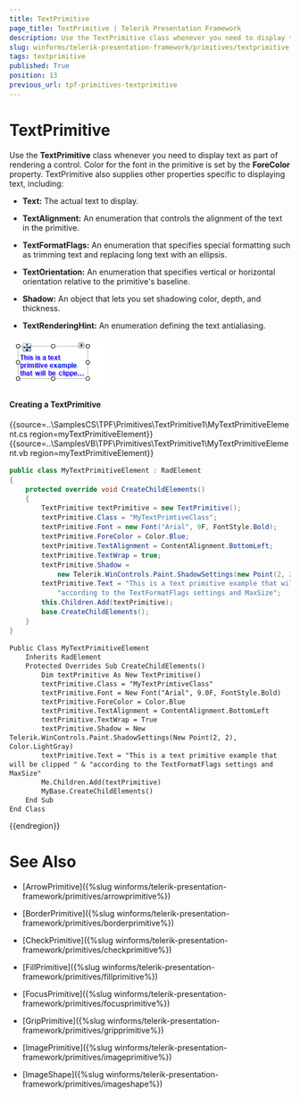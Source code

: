 ```yaml
---
title: TextPrimitive
page_title: TextPrimitive | Telerik Presentation Framework
description: Use the TextPrimitive class whenever you need to display text as part of a control.
slug: winforms/telerik-presentation-framework/primitives/textprimitive
tags: textprimitive
published: True
position: 13
previous_url: tpf-primitives-textprimitive
---
```


# TextPrimitive

Use the __TextPrimitive__ class whenever you need to display text as part of rendering a control. Color for the font in the primitive is set by the __ForeColor__ property. TextPrimitive also supplies other properties specific to displaying text, including:        

* __Text:__ The actual text to display.

* __TextAlignment:__ An enumeration that controls the alignment of the text in the primitive.

* __TextFormatFlags:__ An enumeration that specifies special formatting such as trimming text and replacing long text with an ellipsis.

* __TextOrientation:__ An enumeration that specifies vertical or horizontal orientation relative to the primitive's baseline.

* __Shadow:__ An object that lets you set shadowing color, depth, and thickness.

* __TextRenderingHint:__ An enumeration defining the text antialiasing.

![tpf-primitives-textprimitive 001](images/tpf-primitives-textprimitive001.png)

#### Creating a TextPrimitive

{{source=..\SamplesCS\TPF\Primitives\TextPrimitive1\MyTextPrimitiveElement.cs region=myTextPrimitiveElement}} 
{{source=..\SamplesVB\TPF\Primitives\TextPrimitive1\MyTextPrimitiveElement.vb region=myTextPrimitiveElement}} 

````C#
public class MyTextPrimitiveElement : RadElement
{
    protected override void CreateChildElements()
    {
        TextPrimitive textPrimitive = new TextPrimitive();
        textPrimitive.Class = "MyTextPrimtiveClass";
        textPrimitive.Font = new Font("Arial", 9F, FontStyle.Bold);
        textPrimitive.ForeColor = Color.Blue;
        textPrimitive.TextAlignment = ContentAlignment.BottomLeft;
        textPrimitive.TextWrap = true;
        textPrimitive.Shadow =
            new Telerik.WinControls.Paint.ShadowSettings(new Point(2, 2), Color.LightGray);
        textPrimitive.Text = "This is a text primitive example that will be clipped " +
            "according to the TextFormatFlags settings and MaxSize";
        this.Children.Add(textPrimitive);
        base.CreateChildElements();
    }
}

````
````VB.NET
Public Class MyTextPrimitiveElement
    Inherits RadElement
    Protected Overrides Sub CreateChildElements()
        Dim textPrimitive As New TextPrimitive()
        textPrimitive.Class = "MyTextPrimtiveClass"
        textPrimitive.Font = New Font("Arial", 9.0F, FontStyle.Bold)
        textPrimitive.ForeColor = Color.Blue
        textPrimitive.TextAlignment = ContentAlignment.BottomLeft
        textPrimitive.TextWrap = True
        textPrimitive.Shadow = New Telerik.WinControls.Paint.ShadowSettings(New Point(2, 2), Color.LightGray)
        textPrimitive.Text = "This is a text primitive example that will be clipped " & "according to the TextFormatFlags settings and MaxSize"
        Me.Children.Add(textPrimitive)
        MyBase.CreateChildElements()
    End Sub
End Class

````

{{endregion}}

# See Also
* [ArrowPrimitive]({%slug winforms/telerik-presentation-framework/primitives/arrowprimitive%})

* [BorderPrimitive]({%slug winforms/telerik-presentation-framework/primitives/borderprimitive%})

* [CheckPrimitive]({%slug winforms/telerik-presentation-framework/primitives/checkprimitive%})

* [FillPrimitive]({%slug winforms/telerik-presentation-framework/primitives/fillprimitive%})

* [FocusPrimitive]({%slug winforms/telerik-presentation-framework/primitives/focusprimitive%})

* [GripPrimitive]({%slug winforms/telerik-presentation-framework/primitives/gripprimitive%})

* [ImagePrimitive]({%slug winforms/telerik-presentation-framework/primitives/imageprimitive%})

* [ImageShape]({%slug winforms/telerik-presentation-framework/primitives/imageshape%})

